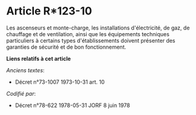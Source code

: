 # Article R*123-10

Les ascenseurs et monte-charge, les installations d'électricité, de gaz, de chauffage et de ventilation, ainsi que les
équipements techniques particuliers à certains types d'établissements doivent présenter des garanties de sécurité et de bon
fonctionnement.

**Liens relatifs à cet article**

_Anciens textes_:

  - Décret n°73-1007 1973-10-31 art. 10

_Codifié par_:

  - Décret n°78-622 1978-05-31 JORF 8 juin 1978
